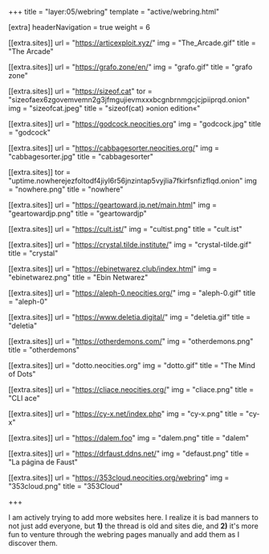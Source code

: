 +++
title = "layer:05/webring"
template = "active/webring.html"

[extra]
headerNavigation = true
weight = 6

[[extra.sites]]
url = "https://articexploit.xyz/"
img = "The_Arcade.gif"
title = "The Arcade"

[[extra.sites]]
url = "https://grafo.zone/en/"
img = "grafo.gif"
title = "grafo zone"

[[extra.sites]]
url = "https://sizeof.cat"
tor = "sizeofaex6zgovemvemn2g3jfmgujievmxxxbcgnbrnmgcjcjpiiprqd.onion"
img = "sizeofcat.jpeg"
title = "sizeof(cat) »onion edition«"

[[extra.sites]]
url = "https://godcock.neocities.org"
img = "godcock.jpg"
title = "godcock"

[[extra.sites]]
url = "https://cabbagesorter.neocities.org/"
img = "cabbagesorter.jpg"
title = "cabbagesorter"

[[extra.sites]]
tor = "uptime.nowherejezfoltodf4jiyl6r56jnzintap5vyjlia7fkirfsnfizflqd.onion"
img = "nowhere.png"
title = "nowhere"

[[extra.sites]]
url = "https://geartoward.jp.net/main.html"
img = "geartowardjp.png"
title = "geartowardjp"

[[extra.sites]]
url = "https://cult.ist/"
img = "cultist.png"
title = "cult.ist"

[[extra.sites]]
url = "https://crystal.tilde.institute/"
img = "crystal-tilde.gif"
title = "crystal"

[[extra.sites]]
url = "https://ebinetwarez.club/index.html"
img = "ebinetwarez.png"
title = "Ebin Netwarez"

[[extra.sites]]
url = "https://aleph-0.neocities.org/"
img = "aleph-0.gif"
title = "aleph-0"

[[extra.sites]]
url = "https://www.deletia.digital/"
img = "deletia.gif"
title = "deletia"

[[extra.sites]]
url = "https://otherdemons.com/"
img = "otherdemons.png"
title = "otherdemons"

[[extra.sites]]
url = "dotto.neocities.org"
img = "dotto.gif"
title = "The Mind of Dots"


[[extra.sites]]
url = "https://cliace.neocities.org/"
img = "cliace.png"
title = "CLI ace"

[[extra.sites]]
url = "https://cy-x.net/index.php"
img = "cy-x.png"
title = "cy-x"

[[extra.sites]]
url = "https://dalem.foo"
img = "dalem.png"
title = "dalem"

[[extra.sites]]
url = "https://drfaust.ddns.net/"
img = "defaust.png"
title = "La página de Faust"

[[extra.sites]]
url = "https://353cloud.neocities.org/webring"
img = "353cloud.png"
title = "353Cloud"

+++

I am actively trying to add more websites here. I realize it is bad manners to not just add everyone, but **1)** the thread is old and sites die, and **2)** it's more fun to venture through the webring pages manually and add them as I discover them.